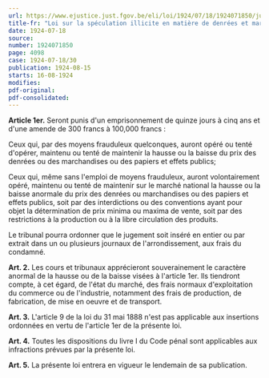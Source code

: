 ```yaml
---
url: https://www.ejustice.just.fgov.be/eli/loi/1924/07/18/1924071850/justel
title-fr: "Loi sur la spéculation illicite en matière de denrées et marchandises, papiers et effets publics."
date: 1924-07-18
source:
number: 1924071850
page: 4098
case: 1924-07-18/30
publication: 1924-08-15
starts: 16-08-1924
modifies:
pdf-original:
pdf-consolidated:
---
```


**Article 1er.** Seront punis d'un emprisonnement de quinze jours à cinq ans et d'une amende de 300 francs à 100,000 francs :

Ceux qui, par des moyens frauduleux quelconques, auront opéré ou tenté d'opérer, maintenu ou tenté de maintenir la hausse ou la baisse du prix des denrées ou des marchandises ou des papiers et effets publics;

Ceux qui, même sans l'emploi de moyens frauduleux, auront volontairement opéré, maintenu ou tenté de maintenir sur le marché national la hausse ou la baisse anormale du prix des denrées ou marchandises ou des papiers et effets publics, soit par des interdictions ou des conventions ayant pour objet la détermination de prix minima ou maxima de vente, soit par des restrictions à la production ou à la libre circulation des produits.

Le tribunal pourra ordonner que le jugement soit inséré en entier ou par extrait dans un ou plusieurs journaux de l'arrondissement, aux frais du condamné.

**Art. 2.** Les cours et tribunaux apprécieront souverainement le caractère anormal de la hausse ou de la baisse visées à l'article 1er. Ils tiendront compte, à cet égard, de l'état du marché, des frais normaux d'exploitation du commerce ou de l'industrie, notamment des frais de production, de fabrication, de mise en oeuvre et de transport.

**Art. 3.** L'article 9 de la loi du 31 mai 1888 n'est pas applicable aux insertions ordonnées en vertu de l'article 1er de la présente loi.

**Art. 4.** Toutes les dispositions du livre I du Code pénal sont applicables aux infractions prévues par la présente loi.

**Art. 5.** La présente loi entrera en vigueur le lendemain de sa publication.

